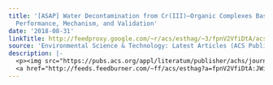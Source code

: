 ```yaml
---
title: '[ASAP] Water Decontamination from Cr(III)–Organic Complexes Based on Pyrite/H<sub>2</sub>O<sub>2</sub>:
  Performance, Mechanism, and Validation'
date: '2018-08-31'
linkTitle: http://feedproxy.google.com/~r/acs/esthag/~3/fpnV2VfiDtA/acs.est.8b01693
source: 'Environmental Science & Technology: Latest Articles (ACS Publications)'
description: |-
  <p><img src="https://pubs.acs.org/appl/literatum/publisher/achs/journals/content/esthag/0/esthag.ahead-of-print/acs.est.8b01693/20180831/images/medium/es-2018-01693c_0007.gif" alt="TOC Graphic"/></p><div><cite>Environmental Science & Technology</cite></div><div>DOI: 10.1021/acs.est.8b01693</div><div class="feedflare">
  <a href="http://feeds.feedburner.com/~ff/acs/esthag?a=fpnV2VfiDtA:JWiTMpHzc30:yIl2AUoC8zA"><img src="http://feeds.feedburner.com/~ff/acs/esthag?d=yIl2AUoC8zA" border="0"></img></a>
---
```

